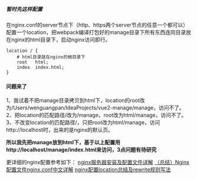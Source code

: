 
##### 暂时先这样配置
在nginx.conf的server节点下（http、https两个server节点的任意一个都可以）配置一个location，把webpack编译打包好的manage目录下所有东西连同目录放在nginx的html目录下，启动nginx访问即行。
```
location / {
    # html目录就在nginx的根目录下
    root   html;
    index  index.html;
}
```

#### 问题来了
1、我试着不把manage目录拷贝到html下，location的root改为/Users/wenguangpan/IdeaProjects/vue2-manage/manage，访问不了。
2、把location的匹配路径/改为/manage，root改为html/manage，访问不了。
3、不改变location的匹配路径/，只把root改为html/manage，访问http://localhost时，出来的是nginx的默认页。

**所以我先把manage放到html下，基于以上配置用http://localhost/manage/index.html来访问，3点问题有待研究**

更详细的nginx配置参考如下：
[nginx服务器安装及配置文件详解](https://segmentfault.com/a/1190000002797601)
[（总结）Nginx配置文件nginx.conf中文详解](http://www.ha97.com/5194.html)
[nginx配置location总结及rewrite规则写法](https://segmentfault.com/a/1190000002797606)

